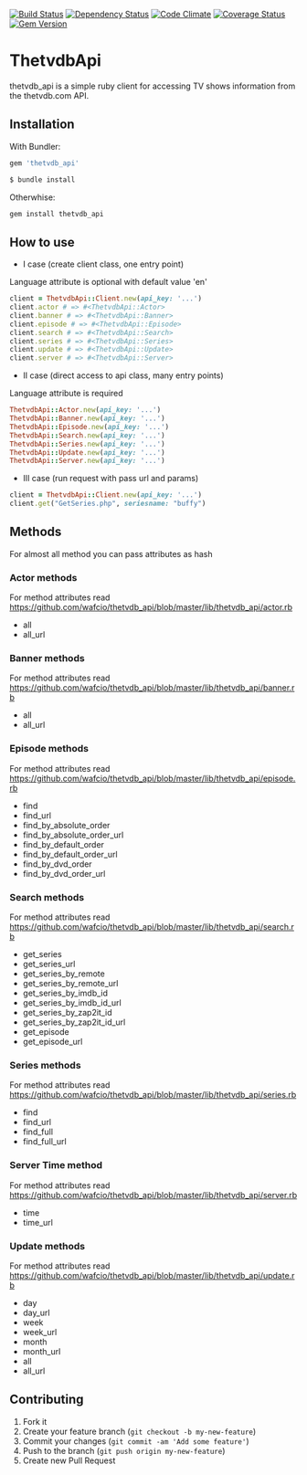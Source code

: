 [![Build Status](https://travis-ci.org/tvapi/thetvdb_api.png?branch=master)](https://travis-ci.org/tvapi/thetvdb_api)
[![Dependency Status](https://gemnasium.com/tvapi/thetvdb_api.png)](https://gemnasium.com/tvapi/thetvdb_api)
[![Code Climate](https://codeclimate.com/github/tvapi/thetvdb_api.png)](https://codeclimate.com/github/tvapi/thetvdb_api)
[![Coverage Status](https://coveralls.io/repos/tvapi/thetvdb_api/badge.png)](https://coveralls.io/r/tvapi/thetvdb_api)
[![Gem Version](https://badge.fury.io/rb/thetvdb_api.png)](http://badge.fury.io/rb/thetvdb_api)

# ThetvdbApi

thetvdb_api is a simple ruby client for accessing TV shows information from the thetvdb.com API.

## Installation

With Bundler:

```ruby
gem 'thetvdb_api'
```

```ruby
$ bundle install
```

Otherwhise:

```ruby
gem install thetvdb_api
```

## How to use

* I case (create client class, one entry point)

Language attribute is optional with default value 'en'

```ruby
client = ThetvdbApi::Client.new(api_key: '...')
client.actor # => #<ThetvdbApi::Actor>
client.banner # => #<ThetvdbApi::Banner>
client.episode # => #<ThetvdbApi::Episode>
client.search # => #<ThetvdbApi::Search>
client.series # => #<ThetvdbApi::Series>
client.update # => #<ThetvdbApi::Update>
client.server # => #<ThetvdbApi::Server>
```

* II case (direct access to api class, many entry points)

Language attribute is required

```ruby
ThetvdbApi::Actor.new(api_key: '...')
ThetvdbApi::Banner.new(api_key: '...')
ThetvdbApi::Episode.new(api_key: '...')
ThetvdbApi::Search.new(api_key: '...')
ThetvdbApi::Series.new(api_key: '...')
ThetvdbApi::Update.new(api_key: '...')
ThetvdbApi::Server.new(api_key: '...')
```

* III case (run request with pass url and params)

```ruby
client = ThetvdbApi::Client.new(api_key: '...')
client.get("GetSeries.php", seriesname: "buffy")
```

## Methods

For almost all method you can pass attributes as hash

### Actor methods

For method attributes read https://github.com/wafcio/thetvdb_api/blob/master/lib/thetvdb_api/actor.rb

* all
* all_url

### Banner methods

For method attributes read https://github.com/wafcio/thetvdb_api/blob/master/lib/thetvdb_api/banner.rb

* all
* all_url

### Episode methods

For method attributes read https://github.com/wafcio/thetvdb_api/blob/master/lib/thetvdb_api/episode.rb

* find
* find_url
* find_by_absolute_order
* find_by_absolute_order_url
* find_by_default_order
* find_by_default_order_url
* find_by_dvd_order
* find_by_dvd_order_url

### Search methods

For method attributes read https://github.com/wafcio/thetvdb_api/blob/master/lib/thetvdb_api/search.rb

* get_series
* get_series_url
* get_series_by_remote
* get_series_by_remote_url
* get_series_by_imdb_id
* get_series_by_imdb_id_url
* get_series_by_zap2it_id
* get_series_by_zap2it_id_url
* get_episode
* get_episode_url

### Series methods

For method attributes read https://github.com/wafcio/thetvdb_api/blob/master/lib/thetvdb_api/series.rb

* find
* find_url
* find_full
* find_full_url


### Server Time method

For method attributes read https://github.com/wafcio/thetvdb_api/blob/master/lib/thetvdb_api/server.rb

* time
* time_url

### Update methods

For method attributes read https://github.com/wafcio/thetvdb_api/blob/master/lib/thetvdb_api/update.rb

* day
* day_url
* week
* week_url
* month
* month_url
* all
* all_url

## Contributing

1. Fork it
2. Create your feature branch (`git checkout -b my-new-feature`)
3. Commit your changes (`git commit -am 'Add some feature'`)
4. Push to the branch (`git push origin my-new-feature`)
5. Create new Pull Request
